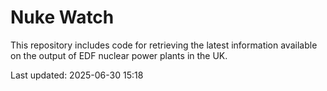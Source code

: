 # Nuke Watch

This repository includes code for retrieving the latest information available on the output of EDF nuclear power plants in the UK.

Last updated: 2025-06-30 15:18